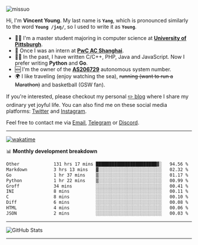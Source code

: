 <p align="left"> <img src="https://komarev.com/ghpvc/?username=missuo&label=Profile%20views&color=0e75b6&style=flat" alt="missuo" /> </p>


Hi, I'm **Vincent Young**. My last name is **`Yang`**, which is pronounced similarly to the word **`Young /jʌŋ/`**, so I used to write it as **`Young`**. 

-  👨‍🎓 I'm a master student majoring in computer science at [**University of Pittsburgh**](https://www.pitt.edu).
-  💼 Once I was an intern at **[PwC AC Shanghai](https://www.linkedin.com/company/pwc-ac-shanghai/)**.
-  👨‍💻 In the past, I have written C/C++, PHP, Java and JavaScript. Now I prefer writing **Python** and **Go**.
-  🆕 I'm the owner of the **[AS206729](https://bgp.tools/AS206729)** autonomous system number.
-  🌍 I like traveling (enjoy watching the sea), ~~running (want to run a Marathon)~~ and basketball (GSW fan).

If you're interested, please checkout my personal [✏️ blog](https://missuo.me/) where I share my ordinary yet joyful life. You can also find me on these social media platforms: [Twitter](https://twitter.com/m1ssuo) and [Instagram](https://www.instagram.com/m1ssuo).

Feel free to contact me via <a href="mailto:i@yyt.moe">Email</a>, [Telegram](https://t.me/missuo) or [Discord](https://discordapp.com/users/missuo#7448).

-------

[![wakatime](https://wakatime.com/badge/user/c13cd961-40ca-417a-afb6-1f9ea8ac295c.svg)](https://wakatime.com/@missuo)

📊 **Monthly development breakdown**
<!--START_SECTION:waka-->

```txt
Other             131 hrs 17 mins ███████████████████████▓░   94.56 %
Markdown          3 hrs 13 mins   ▓░░░░░░░░░░░░░░░░░░░░░░░░   02.32 %
Go                1 hr 37 mins    ▒░░░░░░░░░░░░░░░░░░░░░░░░   01.17 %
Python            1 hr 22 mins    ▒░░░░░░░░░░░░░░░░░░░░░░░░   00.99 %
Groff             34 mins         ░░░░░░░░░░░░░░░░░░░░░░░░░   00.41 %
INI               8 mins          ░░░░░░░░░░░░░░░░░░░░░░░░░   00.11 %
C                 8 mins          ░░░░░░░░░░░░░░░░░░░░░░░░░   00.10 %
Diff              6 mins          ░░░░░░░░░░░░░░░░░░░░░░░░░   00.08 %
HTML              4 mins          ░░░░░░░░░░░░░░░░░░░░░░░░░   00.06 %
JSON              2 mins          ░░░░░░░░░░░░░░░░░░░░░░░░░   00.03 %
```

<!--END_SECTION:waka-->

-------

![GitHub Stats](https://github-readme-stats-opal-alpha-76.vercel.app/api?username=missuo&show_icons=true&theme=transparent)

-------

